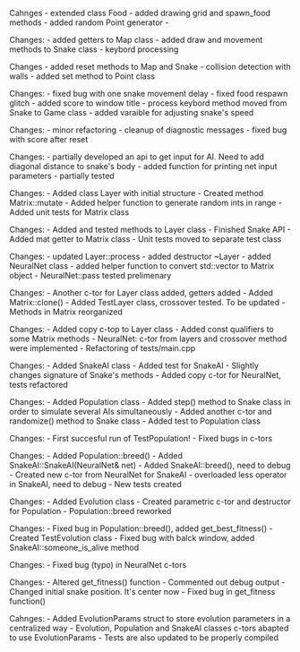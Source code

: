 Cahnges
	- extended class Food
	- added drawing grid and spawn_food methods
	- added random Point generator
	- 

Changes:
	- added getters to Map class
	- added draw and movement methods to Snake class
	- keybord processing

Changes
	- added reset methods to Map and Snake
	- collision detection with walls
	- added set method to Point class

Changes:
	- fixed bug with one snake movement delay
	- fixed food respawn glitch
	- added score to window title
	- process keybord method moved from Snake to Game class
	- added varaible for adjusting snake's speed

Changes:
	- minor refactoring
	- cleanup of diagnostic messages
	- fixed bug with score after reset

Changes:
	- partially developed an api to get input for AI.
	Need to add diagonal distance to snake's body
	- added function for printing net input parameters
	- partially tested

Changes:
	- Added class Layer with initial structure
	- Created method Matrix::mutate
	- Added helper function to generate random ints in range
	- Added unit tests for Matrix class

Changes:
	- Added and tested methods to Layer class
	- Finished Snake API
	- Added mat getter to Matrix class
	- Unit tests moved to separate test class

Changes:
	- updated Layer::process
	- added destructor ~Layer
	- added NeuralNet class
	- added helper function to convert std::vector to Matrix object
	- NeuralNet::pass tested prelimenary

Changes:
	- Another c-tor for Layer class added, getters added
	- Added Matrix::clone()
	- Added TestLayer class, crossover tested. To be updated
	- Methods in Matrix reorganized

Changes:
	- Added copy c-top to Layer class
	- Added const qualifiers to some Matrix methods
	- NeuralNet: c-tor from layers and crossover method were implemented
	- Refactoring of tests/main.cpp

Changes:
	- Added SnakeAI class
	- Added test for SnakeAI
	- Slightly changes signature of Snake's methods
	- Added copy c-tor for NeuralNet, tests refactored

Changes:
	- Added Population class
	- Added step() method to Snake class 
		in order to simulate several AIs simultaneously
	- Added another c-tor and randomize() method to Snake class
	- Added test to Population class

Changes:
	- First succesful run of TestPopulation!
	- Fixed bugs in c-tors

Changes:
	- Added Population::breed()
	- Added SnakeAI::SnakeAI(NeuralNet& net)
	- Added SnakeAI::breed(), need to debug
	- Created new c-tor from NeuralNet for SnakeAI
	- overloaded less operator in SnakeAI, need to debug
	- New tests created

Changes:
	- Added Evolution class
	- Created parametric c-tor and destructor for Population
	- Population::breed reworked

Changes:
	- Fixed bug in Population::breed(), added get_best_fitness()
	- Created TestEvolution class
	- Fixed bug with balck window, added SnakeAI::someone_is_alive method

Changes:
	- Fixed bug (typo) in NeuralNet c-tors

Changes:
	- Altered get_fitness() function
	- Commented out debug output
	- Changed initial snake position. It's center now
	- Fixed bug in get_fitness function()
	
Cahnges:
	- Added EvolutionParams struct to store evolution parameters in a centralized way
	- Evolution, Population and SnakeAI classes c-tors abapted to use EvolutionParams
	- Tests are also updated to be properly compiled